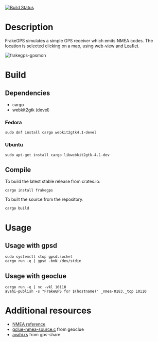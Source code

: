 [![Build Status](https://travis-ci.com/frafra/frakegps.svg?branch=master)](https://travis-ci.com/frafra/frakegps)

# Description

FrakeGPS simulates a simple GPS receiver which emits NMEA codes. The location is selected clicking on a map, using [web-view](https://github.com/Boscop/web-view) and [Leaflet](http://leafletjs.com/).

![frakegps-gpsmon](https://user-images.githubusercontent.com/4068/58375414-ba3b3900-7f52-11e9-88bb-c6db1299eff0.png)

# Build

## Dependencies

- cargo
- webkit2gtk (devel)

### Fedora

```
sudo dnf install cargo webkit2gtk4.1-devel
```

### Ubuntu

```
sudo apt-get install cargo libwebkit2gtk-4.1-dev
```

## Compile

To build the latest stable release from crates.io:

```
cargo install frakegps
```

To built the source from the repository:

```
cargo build
```

# Usage

## Usage with gpsd

```
sudo systemctl stop gpsd.socket
cargo run -q | gpsd -bnN /dev/stdin
```

## Usage with geoclue

```
cargo run -q | nc -vkl 10110
avahi-publish -s "FrakeGPS for $(hostname)" _nmea-0183._tcp 10110
```

# Additional resources

- [NMEA reference](https://www.sparkfun.com/datasheets/GPS/NMEA%20Reference%20Manual-Rev2.1-Dec07.pdf)
- [gclue-nmea-source.c](https://gitlab.freedesktop.org/geoclue/geoclue/blob/master/src/gclue-nmea-source.c) from geoclue
- [avahi.rs](https://github.com/zeenix/gps-share/blob/master/src/avahi.rs) from gps-share
